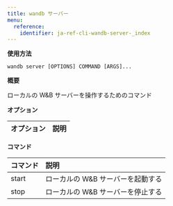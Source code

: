 ```yaml
---
title: wandb サーバー
menu:
  reference:
    identifier: ja-ref-cli-wandb-server-_index
---
```


**使用方法**

`wandb server [OPTIONS] COMMAND [ARGS]...`

**概要**

ローカルの W&B サーバーを操作するためのコマンド

**オプション**

| **オプション** | **説明** |
| :--- | :--- |

**コマンド**

| **コマンド** | **説明** |
| :--- | :--- |
| start | ローカルの W&B サーバーを起動する |
| stop | ローカルの W&B サーバーを停止する |
